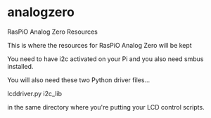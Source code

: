 # analogzero
RasPiO Analog Zero Resources

This is where the resources for RasPiO Analog Zero will be kept

You need to have i2c activated on your Pi and you also need smbus installed.

You will also need these two Python driver files...

lcddriver.py
i2c_lib

in the same directory where you're putting your LCD control scripts.
